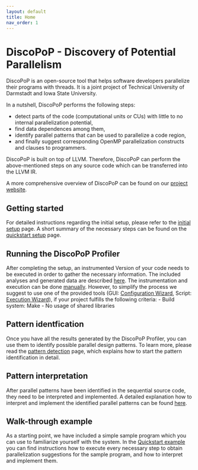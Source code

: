 ```yaml
---
layout: default
title: Home
nav_order: 1
---
```


# DiscoPoP - Discovery of Potential Parallelism
DiscoPoP is an open-source tool that helps software developers parallelize their programs with threads. It is a joint project of Technical University of Darmstadt and Iowa State University. 

In a nutshell, DiscoPoP performs the following steps:
* detect parts of the code (computational units or CUs) with little to no internal parallelization potential,
* find data dependences among them,
* identify parallel patterns that can be used to parallelize a code region,
* and finally suggest corresponding OpenMP parallelization constructs and clauses to programmers.

DiscoPoP is built on top of LLVM. Therefore, DiscoPoP can perform the above-mentioned steps on any source code which can be transferred into the LLVM IR.

A more comprehensive overview of DiscoPoP can be found on our [project website](https://www.discopop.tu-darmstadt.de/).

## Getting started
For detailed instructions regarding the initial setup, please refer to the [initial setup](Setup.md) page.
A short summary of the necessary steps can be found on the [quickstart setup](Quickstart/Setup.md) page.

## Running the DiscoPoP Profiler
After completing the setup, an instrumented Version of your code needs to be executed in order to gather the necessary information.
The included analyses and generated data are described [here](Profiling/Profiling.md).
The instrumentation and execution can be done [manually](Profiling/Tutorials/Manual.md).
However, to simplify the process we suggest to use one of the provided tools (GUI: [Configuration Wizard](Profiling/Tutorials/Configuration_Wizard.md), Script: [Execution Wizard](Profiling/Tutorials/Execution_Wizard.md)), if your project fulfills the following criteria:
	- Build system: Make
	- No usage of shared libraries

## Pattern identfication
Once you have all the results generated by the DiscoPoP Profiler, you can use them to identify possible parallel design patterns.
To learn more, please read the [pattern detection](Pattern_Detection/DiscoPoP-Explorer.md) page, which explains how to start the pattern identification in detail.

## Pattern interpretation
After parallel patterns have been identified in the sequential source code, they need to be interpreted and implemented.
A detailed explanation how to interpret and implement the identified parallel patterns can be found [here](Pattern_Detection/Pattern_interpretation.md).

## Walk-through example
As a starting point, we have included a simple sample program which you can use to familiarize yourself with the system.
In the [Quickstart example](quickstart/Example.md) you can find instructions how to execute every necessary step to obtain parallelization suggestions for the sample program, and how to interpret and implement them.



